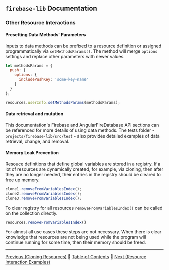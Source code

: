 ## `firebase-lib` Documentation

### Other Resource Interactions

#### Presetting Data Methods' Parameters

Inputs to data methods can be prefixed to a resource definition or assigned
programmatically via `setMethodsParams()`.  The method will merge `options`
settings and replace other parameters with newer values.

```javascript
let methodsParams = {
  push: {
    options: {
      includePushKey: 'some-key-name'
    }
  }
};

resources.userInfo.setMethodsParams(methodsParams);
```

#### Data retrieval and mutation

This documentation's Firebase and AngularFireDatabase API sections can be
referenced for more details of using data methods.  The tests folder - 
`projects/firebase-lib/src/test` - also provides detailed examples of data
retrieval, change, and removal.

#### Memory Leak Prevention

Resouce definitions that define global variables are stored in a registry.  If
a lot of resources are dynamically created, for example, via cloning, then after
they are no longer needed, their entries in the registry should be cleared to
free up memory.

```javascript
clone1.removeFromVariablesIndex();
clone2.removeFromVariablesIndex();
clone3.removeFromVariablesIndex();
```

To clear registry for all resources `removeFromVariablesIndex()` can be called
on the collection directly.

```javascript
resources.removeFromVariablesIndex()
```

For almost all use cases these steps are not necessary.  When there is clear
knowledge that resources are not being used while the program will continue
running for some time, then their memory should be freed.

---

[Previous (Cloning Resources)](./12-cloning-resources.md) :palm_tree:
[Table of Contents](../README.md) :palm_tree:
[Next (Resource Interaction Examples)](./14-resource-interaction-examples.md)
